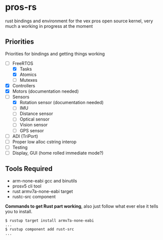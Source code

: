 # pros-rs
rust bindings and environment for the vex pros open source kernel, very much a working in progress at the moment

## Priorities
Priorities for bindings and getting things working
- [ ] FreeRTOS
	- [x] Tasks
	- [x] Atomics
	- [ ] Mutexes
- [x] Controllers
- [x] Motors (documentation needed)
- [ ] Sensors
	- [x] Rotation sensor (documentation needed)
	- [ ] IMU
	- [ ] Distance sensor
	- [ ] Optical sensor
	- [ ] Vision sensor
	- [ ] GPS sensor
- [ ] ADI (TriPort)
- [ ] Proper low alloc cstring interop
- [ ] Testing
- [ ] Display, GUI (home rolled immediate mode?)

## Tools Required
- arm-none-eabi gcc and binutils
- prosv5 cli tool
- rust armv7a-none-eabi target
- rustc-src component

**Commands to get Rust part working**, also just follow what ever else it tells you to install.
```
$ rustup target install armv7a-none-eabi
...
$ rustup component add rust-src
...
```
